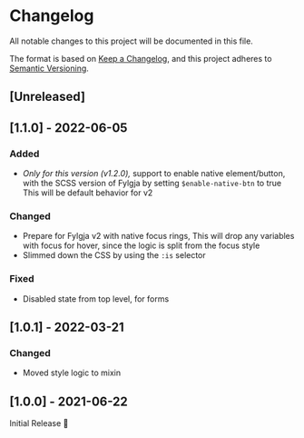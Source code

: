 # Changelog
All notable changes to this project will be documented in this file.

The format is based on [Keep a Changelog](https://keepachangelog.com/en/1.0.0/),
and this project adheres to [Semantic Versioning](https://semver.org/spec/v2.0.0.html).

## [Unreleased]

## [1.1.0] - 2022-06-05
### Added
- _Only for this version (v1.2.0),_
  support to enable native element/button,
  with the SCSS version of Fylgja by setting `$enable-native-btn` to true
  This will be default behavior for v2

### Changed
- Prepare for Fylgja v2 with native focus rings,
  This will drop any variables with focus for hover,
  since the logic is split from the focus style
- Slimmed down the CSS by using the `:is` selector

### Fixed
- Disabled state from top level, for forms

## [1.0.1] - 2022-03-21
### Changed
- Moved style logic to mixin

## [1.0.0] - 2021-06-22
Initial Release 🎉
